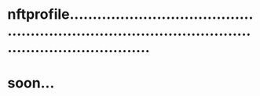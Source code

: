 # nftprofile............................................................................................................................
# soon...
